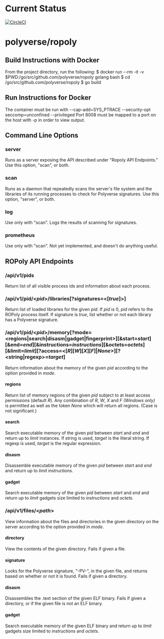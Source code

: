# Current Status

[![CircleCI](https://circleci.com/gh/polyverse/ropoly.svg?style=svg)](https://circleci.com/gh/polyverse/ropoly)

# polyverse/ropoly

## Build Instructions with Docker
From the project directory, run the following:
$ docker run --rm -it -v $PWD:/go/src/github.com/polyverse/ropoly golang bash
$ cd /go/src/github.com/polyverse/ropoly
$ go build

## Run Instructions for Docker
The container must be run with --cap-add=SYS_PTRACE --security-opt seccomp=unconfined --privileged
Port 8008 must be mapped to a port on the host with -p in order to view output.

## Command Line Options

### server
Runs as a server exposing the API described under "Ropoly API Endpoints." Use this option, "scan", or both.

### scan
Runs as a daemon that repeatedly scans the server's file system and the libraries of its running processes to check for Polyverse signatures. Use this option, "server", or both.

### log
Use only with "scan". Logs the results of scanning for signatures.

### prometheus
Use only with "scan". Not yet implemented, and doesn't do anything useful.

## ROPoly API Endpoints

### /api/v1/pids
Return list of all visible process ids and information about each process.

### /api/v1/pid/\<_pid_\>/libraries[?signatures=\<[_true_]\>]
Return list of loaded libraries for the given _pid_. If _pid_ is 0, _pid_ refers to the ROPoly process itself. If signature is _true_, list whether or not each library has a Polyverse signature.

### /api/v1/pid/\<_pid_\>/memory[?mode=\<regions|search|disasm|gadget|fingerprint\>][&start=_start_][&end=_end_][&instructions=_instructions_][&octets=_octets_][&limit=_limit_][?access=\<[_R_][_W_][_X_][_F_]|_None_\>][?\<string|regexp\>=_target_]
Return information about the memory of the given _pid_ according to the option provided in _mode_.

#### regions
Return list of memory regions of the given _pid_ subject to at least access permissions (default _R_). Any combination of _R_, _W_, _X_ and _F (Windows only)_ is permitted as well as the token _None_ which will return all regions. (Case is not significant.)

#### search
Search executable memory of the given _pid_ between _start_ and _end_ and return up to _limit_ instances. If string is used, _target_ is the literal string. If regexp is used, _target_ is the regular expression.

#### disasm
Disassemble executable memory of the given _pid_ between _start_ and _end_ and return up to _limit_ instructions. 

#### gadget
Search executable memory of the given _pid_ between _start_ and _end_ and return up to _limit_ gadgets size limited to _instructions_ and _octets_.

### /api/v1/files/\<_path_\>
View information about the files and directories in the given directory on the server according to the option provided in _mode_.

#### directory
View the contents of the given directory. Fails if given a file.

#### signature
Looks for the Polyverse signature, "-PV-", in the given file, and returns based on whether or not it is found. Fails if given a directory.

#### disasm
Disassembles the .text section of the given ELF binary. Fails if given a directory, or if the given file is not an ELF binary.

#### gadget
Search executable memory of the given ELF binary and return up to _limit_ gadgets size limited to _instructions_ and _octets_.